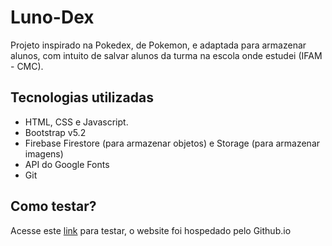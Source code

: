 # Luno-Dex

Projeto inspirado na Pokedex, de Pokemon, e adaptada para armazenar alunos, com intuito de salvar alunos da turma 
na escola onde estudei (IFAM - CMC).

## Tecnologias utilizadas

* HTML, CSS e Javascript.
* Bootstrap v5.2
* Firebase Firestore (para armazenar objetos) e Storage (para armazenar imagens)
* API do Google Fonts
* Git

## Como testar?

Acesse este [link](https://andrekaled.github.io/Luno-Dex/) para testar, o website foi hospedado pelo Github.io
